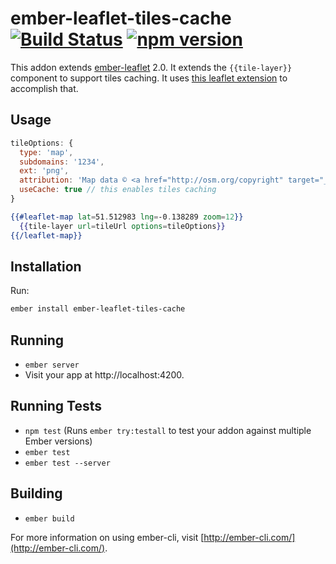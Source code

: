 # ember-leaflet-tiles-cache [![Build Status](https://travis-ci.org/pavloo/ember-leaflet-tiles-cache.svg)](https://travis-ci.org/pavloo/ember-leaflet-tiles-cache) [![npm version](https://badge.fury.io/js/ember-leaflet-tiles-cache.svg)](https://badge.fury.io/js/ember-leaflet-tiles-cache)

This addon extends [ember-leaflet](http://www.ember-leaflet.com/) 2.0. It extends the `{{tile-layer}}` component to support tiles caching.
It uses [this leaflet extension](https://github.com/MazeMap/Leaflet.TileLayer.PouchDBCached) to accomplish that.

## Usage
```javascript
tileOptions: {
  type: 'map',
  subdomains: '1234',
  ext: 'png',
  attribution: 'Map data © <a href="http://osm.org/copyright" target="_blank">OpenStreetMap</a> contributors',
  useCache: true // this enables tiles caching
}
````

```hbs
{{#leaflet-map lat=51.512983 lng=-0.138289 zoom=12}}
  {{tile-layer url=tileUrl options=tileOptions}}
{{/leaflet-map}}
```

## Installation

Run:
```bash
ember install ember-leaflet-tiles-cache
```

## Running

* `ember server`
* Visit your app at http://localhost:4200.

## Running Tests

* `npm test` (Runs `ember try:testall` to test your addon against multiple Ember versions)
* `ember test`
* `ember test --server`

## Building

* `ember build`

For more information on using ember-cli, visit [http://ember-cli.com/](http://ember-cli.com/).
